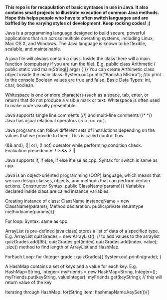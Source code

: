 <b>This repo is for recapulation of basic syntaxes in use in Java. It also contains small projects to illustrate execution of common Java methods. Hope this helps people who have to often switch languages and are baffled by the varying styles of development. Keep rocking codes! ;)</b>

Java is a programming language designed to build secure, powerful applications that run across multiple operating systems, including Linux, Mac OS X, and Windows. The Java language is known to be flexible, scalable, and maintainable.

A java file will always contain a class. Inside the class there will a  main function (compulsary if you are run the file).
E.g. public class Arithmetic {
	public static void main(String[] args) {
    }}
You can create Arthimetic class object inside the main class.
System.out.println("Aanisha Mishra"); //to print to the console
Boolean values are true and false.
Basic Data Types: int, char, boolean.

Whitespace is one or more characters (such as a space, tab, enter, or return) that do not produce a visible mark or text. Whitespace is often used to make code visually presentable. 

Java supports single line comments (//) and multi-line comments (/* */)
Java has usual relational operators ( < > <= >= ).

 Java programs can follow different sets of instructions depending on the values that we provide to them. This is called control flow.

(&& and), (|| or), (! not) operator while performing condition check.
Evaluation precedence: ! > && > ||

Java supports if, if else, if else if else as cpp.
Syntax for switch is same as cpp.

Java is an object-oriented programming (OOP) language, which means that we can design classes, objects, and methods that can perform certain actions.
Constructor Syntax: public ClassName(params){}
Variables declared inside class are called instance variables.

Creating instance of class: ClassName instanceName = new ClassName(params);
Method declaration: public/private returntype methodname(params){}

For loop: Syntax: same as cpp

ArrayList (a pre-defined java class) stores a list of data of a specified type. E.g. ArrayList<Integer> quizGrades = new ArrayList<Integer>(); 
// to add values to the arraylist
quizGrades.add(95);
quizGrades.get(index)
quizGrades.add(index, value);
.size() method to find length of ArrayList and HashMap.

ForEach Loop: for (Integer grade : quizGrades){
    System.out.println(grade);
}

A HashMap contains a set of keys and a value for each key.
E.g. HashMap<String, Integer> myFriends = new HashMap<String, Integer>();
myFriends.put(keyString, valueInteger);
myFriends.get(keyString); // this will return value of the key

Iterating through HashMap: for(String item: hashmapName.keySet()){}
